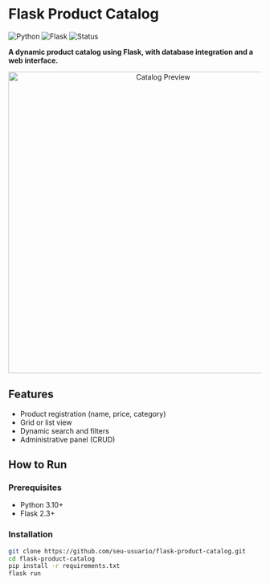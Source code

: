# Flask Product Catalog

![Python](https://img.shields.io/badge/Python-3.10+-blue)
![Flask](https://img.shields.io/badge/Flask-2.3-lightgrey)
![Status](https://img.shields.io/badge/Status-In%20Development-yellow)

**A dynamic product catalog using Flask, with database integration and a web interface.**

<div align="center">
<img src="screenshot.png" width="600" alt="Catalog Preview">
</div>

## Features
- Product registration (name, price, category)
- Grid or list view
- Dynamic search and filters
- Administrative panel (CRUD)

## How to Run
### Prerequisites
- Python 3.10+
- Flask 2.3+

### Installation
```bash
git clone https://github.com/seu-usuario/flask-product-catalog.git
cd flask-product-catalog
pip install -r requirements.txt
flask run
